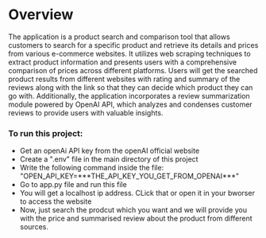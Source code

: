 <H1>Overview</H1>
<p>The application is a product search and comparison tool that allows customers to search 
for a specific product and retrieve its details and prices from various e-commerce websites. 
It utilizes web scraping techniques to extract product information and presents users with 
a comprehensive comparison of prices across different platforms. Users will get the 
searched product results from different websites with rating and summary of the reviews 
along with the link so that they can decide which product they can go with. Additionally, 
the application incorporates a review summarization module powered by OpenAI API, 
which analyzes and condenses customer reviews to provide users with valuable insights.</p>

<h3>To run this project: </h3>
<ul>
  <li>Get an openAi API key from the openAI official website</li>
  <li>Create a ".env" file in the main directory of this project</li>
  <li>Write the following command inside the file: "OPEN_API_KEY=***THE_API_KEY_YOU_GET_FROM_OPENAI***"</li>
  <li>Go to app.py file and run this file</li>
  <li>You will get a localhost ip address. CLick that or open it in your bworser to access the website</li>
  <li>Now, just search the prodcut which you want and we will provide you with the price and summarised review about the product from different sources.</li>
</ul>
